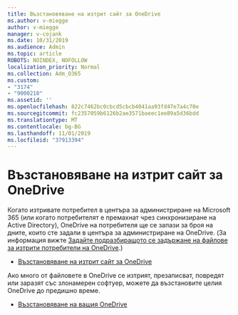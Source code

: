 ```yaml
---
title: Възстановяване на изтрит сайт за OneDrive
ms.author: v-miegge
author: v-miegge
manager: v-cojank
ms.date: 10/31/2019
ms.audience: Admin
ms.topic: article
ROBOTS: NOINDEX, NOFOLLOW
localization_priority: Normal
ms.collection: Adm_O365
ms.custom:
- "3174"
- "9000210"
ms.assetid: ''
ms.openlocfilehash: 822c7462bc0cbcd5cbcb4041aa93fd47e7a4c70e
ms.sourcegitcommit: fc2357059b6126b2ae3571baeec1ee89a5d36bdd
ms.translationtype: MT
ms.contentlocale: bg-BG
ms.lasthandoff: 11/01/2019
ms.locfileid: "37913394"
---
```

# <a name="restore-a-deleted-onedrive-site"></a>Възстановяване на изтрит сайт за OneDrive

Когато изтривате потребител в центъра за администриране на Microsoft 365 (или когато потребителят е премахнат чрез синхронизиране на Active Directory), OneDrive на потребителя ще се запази за броя на дните, които сте задали в центъра за администриране на OneDrive. (За информация вижте [Задайте подразбиращото се задържане на файлове за изтрити потребители на OneDrive](https://docs.microsoft.com/onedrive/set-retention).)

* [Възстановяване на изтрит сайт за OneDrive](https://docs.microsoft.com/onedrive/restore-deleted-onedrive)

Ако много от файловете в OneDrive се изтрият, презаписват, повредят или заразят със злонамерен софтуер, можете да възстановите целия OneDrive до предишно време.

* [Възстановяване на вашия OneDrive](https://support.office.com/article/Restore-your-OneDrive-fa231298-759d-41cf-bcd0-25ac53eb8a15)